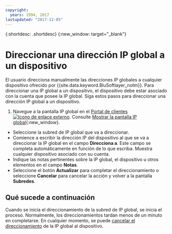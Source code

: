 ```yaml
---
copyright:
  years: 1994, 2017
lastupdated: "2017-12-05"
---
```

{:shortdesc: .shortdesc}
{:new_window: target="_blank"}

# Direccionar una dirección IP global a un dispositivo

El usuario direcciona manualmente las direcciones IP globales a cualquier dispositivo ofrecido por {{site.data.keyword.BluSoftlayer_notm}}. Para direccionar una IP global a un dispositivo, el dispositivo debe estar asociado con la cuenta que posee la IP global. Siga estos pasos para direccionar una dirección IP global a un dispositivo.

1. Navegue a la pantalla IP global en el [Portal de clientes ![Icono de enlace externo](../../icons/launch-glyph.svg "Icono de enlace externo")](https://control.softlayer.com/). Consulte [Mostrar la pantalla IP global](display-global-ip-screen.html){:new_window}.
* Seleccione la subred de IP global que va a direccionar.
* Comience a escribir la dirección IP del dispositivo al que se va a direccionar la IP global en el campo **Direcciona a**. Este campo se completa automáticamente en función de lo que escriba. Muestra cualquier dispositivo asociado con su cuenta.
* Indique las notas pertinentes sobre la IP global, el dispositivo u otros elementos en el campo **Notas**.
* Seleccione el botón **Actualizar** para completar el direccionamiento o seleccione **Cancelar** para cancelar la acción y volver a la pantalla **Subredes**.

## Qué sucede a continuación

Cuando se inicia el direccionamiento de la subred de IP global, se inicia el proceso. Normalmente, los direccionamientos tardan menos de un minuto en completarse. En cualquier momento, se puede [cancelar el direccionamiento](unroute-global-ip.html) de la IP global al dispositivo.
